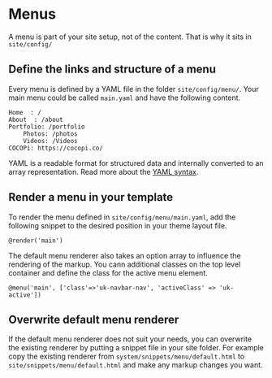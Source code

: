 # Menus

A menu is part of your site setup, not of the content. That is why it sits in `site/config/`

## Define the links and structure of a menu

Every menu is defined by a YAML file in the folder `site/config/menu/`. Your main menu could be called `main.yaml` and have the following content.

```
Home  : /
About  : /about
Portfolio: /portfolio
    Photos: /photos
    Videos: /Videos
COCOPi: https://cocopi.co/
```

YAML is a readable format for structured data and internally converted to an array representation. Read more about the [YAML syntax](https://en.wikipedia.org/wiki/YAML#Examples).

## Render a menu in your template

To render the menu defined in `site/config/menu/main.yaml`, add the following snippet to the desired position in your theme layout file.

```
@render('main')
```

The default menu renderer also takes an option array to influence the rendering of the markup. You cann additional classes on the top level container and define the class for the active menu element.

```
@menu('main', ['class'=>'uk-navbar-nav', 'activeClass' => 'uk-active'])
```

## Overwrite default menu renderer

If the default menu renderer does not suit your needs, you can overwrite the existing renderer by putting a snippet file in your site folder. For example copy the existing renderer from `system/snippets/menu/default.html` to `site/snippets/menu/default.html` and make any markup changes you want.
